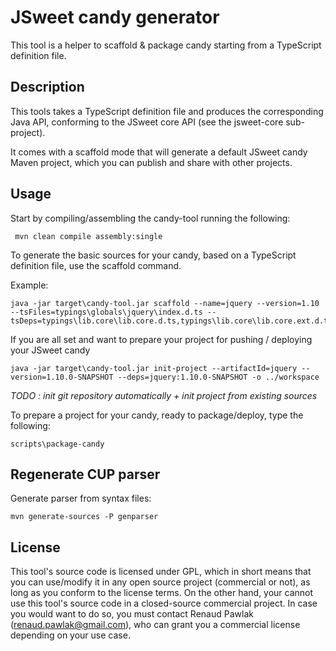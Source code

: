 # JSweet candy generator

This tool is a helper to scaffold & package candy starting from a TypeScript definition file.

## Description

This tools takes a TypeScript definition file and produces the corresponding Java API, conforming to the JSweet core API (see the jsweet-core sub-project).

It comes with a scaffold mode that will generate a default JSweet candy Maven project, which you can publish and share with other projects.

## Usage 

Start by compiling/assembling the candy-tool running the following: 
```
 mvn clean compile assembly:single
```

To generate the basic sources for your candy, based on a TypeScript definition file, use the scaffold command.

Example:
```
java -jar target\candy-tool.jar scaffold --name=jquery --version=1.10 --tsFiles=typings\globals\jquery\index.d.ts --tsDeps=typings\lib.core\lib.core.d.ts,typings\lib.core\lib.core.ext.d.ts,typings\lib.core\lib.dom.d.ts
```

If you are all set and want to prepare your project for pushing / deploying your JSweet candy  
```
java -jar target\candy-tool.jar init-project --artifactId=jquery --version=1.10.0-SNAPSHOT --deps=jquery:1.10.0-SNAPSHOT -o ../workspace
```

*TODO : init git repository automatically + init project from existing sources*

To prepare a project for your candy, ready to package/deploy, type the following:
```
scripts\package-candy
```

## Regenerate CUP parser
Generate parser from syntax files:
```
mvn generate-sources -P genparser
```

## License

This tool's source code is licensed under GPL, which in short means that you can use/modify it in any open source project (commercial or not), as long as you conform to the license terms. On the other hand, your cannot use this tool's source code in a closed-source commercial project. In case you would want to do so, you must contact Renaud Pawlak (renaud.pawlak@gmail.com), who can grant you a commercial license depending on your use case.
